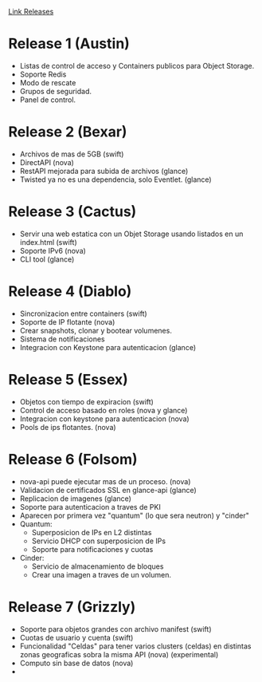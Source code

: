 
[Link Releases](https://wiki.openstack.org/wiki/Releases)

# Release 1 (Austin)


- Listas de control de acceso y Containers publicos para Object Storage.
- Soporte Redis
- Modo de rescate
- Grupos de seguridad.
- Panel de control.


# Release 2 (Bexar)

- Archivos de mas de 5GB (swift)
- DirectAPI (nova)
- RestAPI mejorada para subida de archivos (glance)
- Twisted ya no es una dependencia, solo Eventlet. (glance)

# Release 3 (Cactus)

- Servir una web estatica con un Objet Storage usando listados en un index.html (swift)
- Soporte IPv6 (nova)
- CLI tool (glance) 


# Release 4 (Diablo)

- Sincronizacion entre containers (swift)
- Soporte de IP flotante (nova)
- Crear snapshots, clonar y bootear volumenes.
- Sistema de notificaciones
- Integracion con Keystone para autenticacion (glance)


# Release 5 (Essex)

- Objetos con tiempo de expiracion (swift)
- Control de acceso basado en roles (nova y glance)
- Integracion con keystone para autenticacion (nova)
- Pools de ips flotantes. (nova)


# Release 6 (Folsom)

- nova-api puede ejecutar mas de un proceso. (nova)
- Validacion de certificados SSL en glance-api (glance)
- Replicacion de imagenes (glance)
- Soporte para autenticacion a traves de PKI
- Aparecen por primera vez "quantum" (lo que sera neutron) y "cinder"
- Quantum:
    + Superposicion de IPs en L2 distintas
    + Servicio DHCP con superposicion de IPs
    + Soporte para notificaciones y cuotas
-   Cinder:
    +   Servicio de almacenamiento de bloques
    +   Crear una imagen a traves de un volumen.


# Release 7 (Grizzly)

- Soporte para objetos grandes con archivo manifest (swift)
- Cuotas de usuario y cuenta (swift)
- Funcionalidad "Celdas" para tener varios clusters (celdas) en distintas zonas geograficas sobra la misma API (nova) (experimental)
- Computo sin base de datos (nova)
- 
